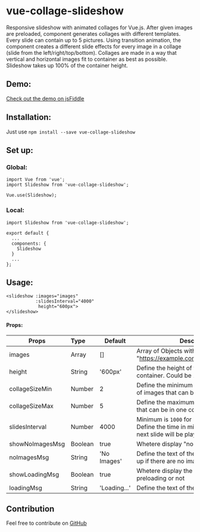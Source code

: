 # vue-collage-slideshow
Responsive slideshow with animated collages for Vue.js.
After given images are preloaded, component generates collages with different templates.
Every slide can contain up to 5 pictures.
Using transition animation, the component creates a different slide effects for every image in a collage (slide from the left/right/top/bottom).
Collages are made in a way that vertical and horizontal images fit to container as best as possible.
Slideshow takes up 100% of the container height.
## Demo:
[Check out the demo on jsFiddle](https://jsfiddle.net/dmykhailova/xwgasdt7/show/)
## Installation:
Just use `npm install --save vue-collage-slideshow`
## Set up:
### Global:
```
import Vue from 'vue';
import Slideshow from 'vue-collage-slideshow';

Vue.use(Slideshow);
```
### Local:
```
import Slideshow from 'vue-collage-slideshow';

export default {
  ...
  components: {
    Slideshow
  }
  ...
};
```

## Usage:
```
<slideshow :images="images" 
           :slidesInterval="4000"
            height="600px">
</slideshow>
```
#### Props:

| Props               | Type      | Default                                         | Description  |
| --------------------|:----------| ------------------------------------------------|--------------|
| images              | Array     | []                                              | Array of Objects with a structure: {image: "https://example.com/images/picture.jpg"} |
| height              | String    | '600px'                                         | Define the height of the slideshow container. Could be 100% etc  |
| collageSizeMin      | Number    |  2                                              | Define the minimum collage size (number of images that can be in one collage) |
| collageSizeMax      | Number    |  5                                              | Define the maximum number of images that can be in one collage |
| slidesInterval      | Number    | 4000                                            | Minimum is `1000` for better experience. Define the time in miliseconds before the next slide will be played |
| showNoImagesMsg     | Boolean   | true                                            | Whetere display "no images" text or not |
| noImagesMsg         | String    | 'No Images'                                     | Define the text of the message that shows up if there are no images |
| showLoadingMsg      | Boolean   | true                                            | Whetere display the loader for images preloading or not |
| loadingMsg          | String    | 'Loading...'                                    | Define the text of the preloader message |

## Contribution
Feel free to contribute on [GitHub](https://github.com/edicasoft/vue-collage-slideshow)
